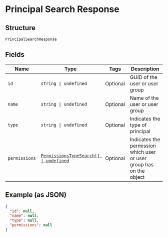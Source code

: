 
# Principal Search Response

## Structure

`PrincipalSearchResponse`

## Fields

| Name | Type | Tags | Description |
|  --- | --- | --- | --- |
| `id` | `string \| undefined` | Optional | GUID of the user or user group |
| `name` | `string \| undefined` | Optional | Name of the user or user group |
| `type` | `string \| undefined` | Optional | Indicates the type of principal |
| `permissions` | [`PermissionsTypeSearch[] \| undefined`](../../doc/models/permissions-type-search.md) | Optional | Indicates the permission which user or user group has on the object |

## Example (as JSON)

```json
{
  "id": null,
  "name": null,
  "type": null,
  "permissions": null
}
```

